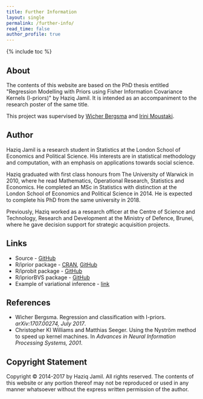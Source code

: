 ```yaml
---
title: Further Information
layout: single
permalink: /further-info/
read_time: false
author_profile: true
---
```


<script type="text/x-mathjax-config">
MathJax.Hub.Config({
  TeX: { equationNumbers: { autoNumber: "AMS" } }
});
</script>
<script src="https://cdnjs.cloudflare.com/ajax/libs/mathjax/2.7.0/MathJax.js?config=TeX-AMS-MML_HTMLorMML" type="text/javascript"></script>

{% include toc %}

## About

The contents of this website are based on the PhD thesis entitled "Regression Modelling with Priors using Fisher Information Covariance Kernels (I-priors)" by Haziq Jamil. It is intended as an accompaniment to the research poster of the same title.

This project was supervised by [Wicher Bergsma](http://www.lse.ac.uk/researchandexpertise/experts/profile.aspx?KeyValue=w.p.bergsma%40lse.ac.uk) and [Irini Moustaki](http://stats.lse.ac.uk/moustaki/).

## Author

Haziq Jamil is a research student in Statistics at the London School of Economics and Political Science.
His interests are in statistical methodology and computation, with an emphasis on applications towards social science.

Haziq graduated with first class honours from The University of Warwick in 2010, where he read Mathematics, Operational Research, Statistics and Economics. He completed an MSc in Statistics with distinction at the London School of Economics and Political Science in 2014. He is expected to complete his PhD from the same university in 2018.

Previously, Haziq worked as a research officer at the Centre of Science and Technology, Research and Development at the Ministry of Defence, Brunei, where he gave decision support for strategic acquisition projects.

<!-- ## Citation

[TBC] -->

## Links

- Source - [GitHub](https://github.com/haziqj/phd-poster)
- R/iprior package - [CRAN](https://cran.r-project.org/package=iprior), [GitHub](https://github.com/haziqjamil/iprior)
- R/iprobit package - [GitHub](https://github.com/haziqjamil/iprobit)
- R/ipriorBVS package - [GitHub](https://github.com/haziqjamil/ipriorBVS)
- Example of variational inference - [link](http://phd3.haziqj.ml/#supplementary-material)

## References

- Wicher Bergsma. Regression and classification with I-priors. *arXiv:1707.00274, July 2017*.
- Christopher KI Williams and Matthias Seeger. Using the Nyström method to speed up kernel machines. In *Advances in Neural Information Processing Systems, 2001*.

## Copyright Statement

Copyright © 2014-2017 by Haziq Jamil. All rights reserved. The contents of this website or any portion thereof may not be reproduced or used in any manner whatsoever without the express written permission of the author.